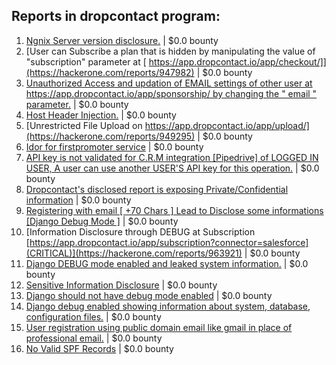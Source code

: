 ## Reports in dropcontact program:
1. [Ngnix Server version disclosure.](https://hackerone.com/reports/947637) | $0.0 bounty
2. [User can Subscribe a plan that is hidden by manipulating the value of "subscription" parameter at [ https://app.dropcontact.io/app/checkout/]](https://hackerone.com/reports/947982) | $0.0 bounty
3. [Unauthorized Access and updation of EMAIL settings of other user  at https://app.dropcontact.io/app/sponsorship/ by changing the " email " parameter.](https://hackerone.com/reports/953866) | $0.0 bounty
4. [Host Header Injection.](https://hackerone.com/reports/954402) | $0.0 bounty
5. [Unrestricted File Upload on https://app.dropcontact.io/app/upload/](https://hackerone.com/reports/949295) | $0.0 bounty
6. [Idor for firstpromoter service](https://hackerone.com/reports/959697) | $0.0 bounty
7. [API key is not validated for C.R.M integration [Pipedrive] of LOGGED IN USER, A user can use another USER'S API key for this operation.](https://hackerone.com/reports/962033) | $0.0 bounty
8. [Dropcontact's disclosed report is exposing Private/Confidential information](https://hackerone.com/reports/963327) | $0.0 bounty
9. [Registering with email [ +70 Chars ] Lead to Disclose some informations [Django Debug Mode ]](https://hackerone.com/reports/963584) | $0.0 bounty
10. [Information Disclosure through DEBUG at Subscription [https://app.dropcontact.io/app/subscription?connector=salesforce](CRITICAL)](https://hackerone.com/reports/963921) | $0.0 bounty
11. [Django DEBUG mode enabled and leaked system information.](https://hackerone.com/reports/963542) | $0.0 bounty
12. [Sensitive Information Disclosure](https://hackerone.com/reports/963352) | $0.0 bounty
13. [Django should not have debug mode enabled](https://hackerone.com/reports/963809) | $0.0 bounty
14. [Django debug enabled showing information about system, database, configuration files.](https://hackerone.com/reports/963164) | $0.0 bounty
15. [User registration using public domain email like gmail in place of professional email.](https://hackerone.com/reports/963546) | $0.0 bounty
16. [No Valid SPF Records](https://hackerone.com/reports/962909) | $0.0 bounty